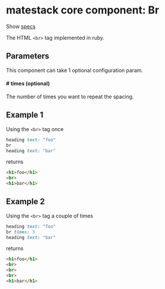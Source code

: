 # matestack core component: Br

Show [specs](/spec/usage/components/br_spec.rb)

The HTML `<br>` tag implemented in ruby.

## Parameters

This component can take 1 optional configuration param.

#### # times (optional)
The number of times you want to repeat the spacing.

## Example 1
Using the `<br>` tag once

```ruby
heading text: "foo"
br
heading text: "bar"
```

returns

```html
<h1>foo</h1>
<br>
<h1>bar</h1>
```

## Example 2
Using the `<br>` tag a couple of times

```ruby
heading text: "foo"
br times: 3
heading text: "bar"
```

returns

```html
<h1>foo</h1>
<br>
<br>
<br>
<h1>bar</h1>
```
